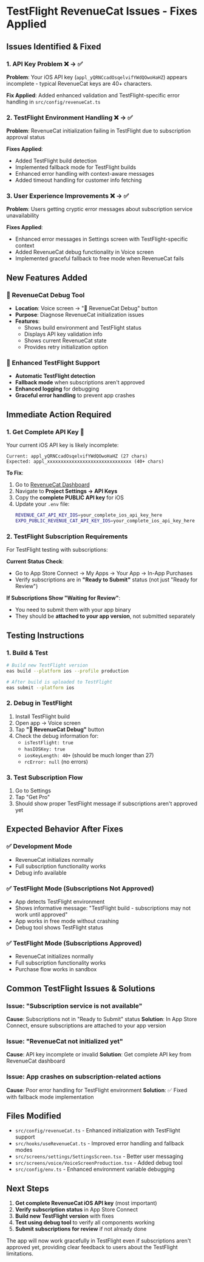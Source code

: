 # TestFlight RevenueCat Issues - Fixes Applied

## Issues Identified & Fixed

### 1. **API Key Problem** ❌ → ✅
**Problem**: Your iOS API key (`appl_yQRNCcadOsqelvifYWdQOwoHaHZ`) appears incomplete - typical RevenueCat keys are 40+ characters.

**Fix Applied**: Added enhanced validation and TestFlight-specific error handling in `src/config/revenueCat.ts`

### 2. **TestFlight Environment Handling** ❌ → ✅
**Problem**: RevenueCat initialization failing in TestFlight due to subscription approval status

**Fixes Applied**:
- Added TestFlight build detection
- Implemented fallback mode for TestFlight builds
- Enhanced error handling with context-aware messages
- Added timeout handling for customer info fetching

### 3. **User Experience Improvements** ❌ → ✅
**Problem**: Users getting cryptic error messages about subscription service unavailability

**Fixes Applied**:
- Enhanced error messages in Settings screen with TestFlight-specific context
- Added RevenueCat debug functionality in Voice screen
- Implemented graceful fallback to free mode when RevenueCat fails

## New Features Added

### 🔧 RevenueCat Debug Tool
- **Location**: Voice screen → "🔧 RevenueCat Debug" button
- **Purpose**: Diagnose RevenueCat initialization issues
- **Features**:
  - Shows build environment and TestFlight status
  - Displays API key validation info
  - Shows current RevenueCat state
  - Provides retry initialization option

### 🧪 Enhanced TestFlight Support
- **Automatic TestFlight detection**
- **Fallback mode** when subscriptions aren't approved
- **Enhanced logging** for debugging
- **Graceful error handling** to prevent app crashes

## Immediate Action Required

### 1. **Get Complete API Key** 🚨
Your current iOS API key is likely incomplete:
```
Current: appl_yQRNCcadOsqelvifYWdQOwoHaHZ (27 chars)
Expected: appl_xxxxxxxxxxxxxxxxxxxxxxxxxxxxxxx (40+ chars)
```

**To Fix**:
1. Go to [RevenueCat Dashboard](https://app.revenuecat.com/)
2. Navigate to **Project Settings → API Keys**
3. Copy the **complete PUBLIC API key** for iOS
4. Update your `.env` file:
   ```bash
   REVENUE_CAT_API_KEY_IOS=your_complete_ios_api_key_here
   EXPO_PUBLIC_REVENUE_CAT_API_KEY_IOS=your_complete_ios_api_key_here
   ```

### 2. **TestFlight Subscription Requirements**
For TestFlight testing with subscriptions:

**Current Status Check**:
- Go to App Store Connect → My Apps → Your App → In-App Purchases
- Verify subscriptions are in **"Ready to Submit"** status (not just "Ready for Review")

**If Subscriptions Show "Waiting for Review"**:
- You need to submit them with your app binary
- They should be **attached to your app version**, not submitted separately

## Testing Instructions

### 1. **Build & Test**
```bash
# Build new TestFlight version
eas build --platform ios --profile production

# After build is uploaded to TestFlight
eas submit --platform ios
```

### 2. **Debug in TestFlight**
1. Install TestFlight build
2. Open app → Voice screen
3. Tap **"🔧 RevenueCat Debug"** button
4. Check the debug information for:
   - `isTestFlight: true`
   - `hasIOSKey: true`
   - `iosKeyLength: 40+` (should be much longer than 27)
   - `rcError: null` (no errors)

### 3. **Test Subscription Flow**
1. Go to Settings
2. Tap "Get Pro" 
3. Should show proper TestFlight message if subscriptions aren't approved yet

## Expected Behavior After Fixes

### ✅ **Development Mode**
- RevenueCat initializes normally
- Full subscription functionality works
- Debug info available

### ✅ **TestFlight Mode (Subscriptions Not Approved)**
- App detects TestFlight environment
- Shows informative message: "TestFlight build - subscriptions may not work until approved"
- App works in free mode without crashing
- Debug tool shows TestFlight status

### ✅ **TestFlight Mode (Subscriptions Approved)**
- RevenueCat initializes normally
- Full subscription functionality works
- Purchase flow works in sandbox

## Common TestFlight Issues & Solutions

### Issue: "Subscription service is not available"
**Cause**: Subscriptions not in "Ready to Submit" status
**Solution**: In App Store Connect, ensure subscriptions are attached to your app version

### Issue: "RevenueCat not initialized yet"
**Cause**: API key incomplete or invalid
**Solution**: Get complete API key from RevenueCat dashboard

### Issue: App crashes on subscription-related actions
**Cause**: Poor error handling for TestFlight environment
**Solution**: ✅ Fixed with fallback mode implementation

## Files Modified

- `src/config/revenueCat.ts` - Enhanced initialization with TestFlight support
- `src/hooks/useRevenueCat.ts` - Improved error handling and fallback modes
- `src/screens/settings/SettingsScreen.tsx` - Better user messaging
- `src/screens/voice/VoiceScreenProduction.tsx` - Added debug tool
- `src/config/env.ts` - Enhanced environment variable debugging

## Next Steps

1. **Get complete RevenueCat iOS API key** (most important)
2. **Verify subscription status** in App Store Connect
3. **Build new TestFlight version** with fixes
4. **Test using debug tool** to verify all components working
5. **Submit subscriptions for review** if not already done

The app will now work gracefully in TestFlight even if subscriptions aren't approved yet, providing clear feedback to users about the TestFlight limitations.